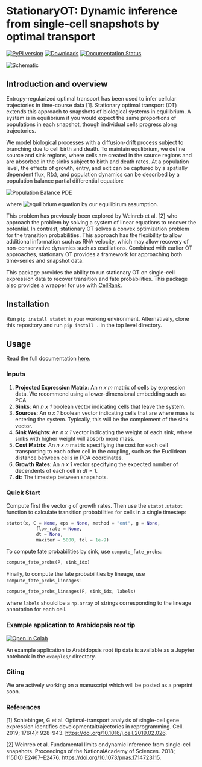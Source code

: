 # StationaryOT: Dynamic inference from single-cell snapshots by optimal transport


[![PyPI version](https://badge.fury.io/py/statot.svg)](https://badge.fury.io/py/statot) [![Downloads](https://pepy.tech/badge/statot)](https://pepy.tech/project/statot) [![Documentation Status](https://readthedocs.org/projects/statot/badge/?version=latest)](https://statot.readthedocs.io/en/latest/?badge=latest) 

![Schematic](https://github.com/zsteve/statOT/blob/main/aux_files/statot_illustration.png)

## Introduction and overview
Entropy-regularized optimal transport has been used to infer cellular trajectories in time-course data [1]. Stationary optimal transport (OT) extends this approach to snapshots of biological systems in equilibrium. A system is in equilibrium if you would expect the same proportions of populations in each snapshot, though individual cells progress along trajectories. 

We model biological processes with a diffusion-drift process subject to branching due to cell birth and death. To maintain equlibrium, we define source and sink regions, where cells are created in the source regions and are absorbed in the sinks subject to birth and death rates. At a population level, the effects of growth, entry, and exit can be captured by a spatially dependent flux, R(x), and population dynamics can be described by a population balance partial differential equation:

![Population Balance PDE](https://github.com/zsteve/statOT/blob/main/aux_files/pop-balance-pde.png)

where ![equilibrium equation](https://github.com/zsteve/statOT/blob/main/aux_files/equilibrium-eqn.png) by our equilibirum assumption.

This problem has previously been explored by Weinreb et al. [2] who approach the problem by solving a system of linear equations to recover the potential. In contrast, stationary OT solves a convex optimization problem for the transition probabilities. This approach has the flexibility to allow additional information such as RNA velocity, which may allow recovery of non-conservative dynamics such as oscillations. Combined with earlier OT approaches, stationary OT provides a framework for approaching both time-series and snapshot data.

This package provides the ability to run stationary OT on single-cell expression data to recover transition and fate probabilities. This package also provides a wrapper for use with [CellRank](https://cellrank.readthedocs.io/en/latest/).

## Installation

Run `pip install statot` in your working environment. Alternatively, clone this repository and run `pip install .` in the top level directory. 

## Usage

Read the full documentation [here](https://statot.readthedocs.io/en/latest/).

### Inputs
1. **Projected Expression Matrix**: An *n x m* matrix of cells by expression data. We recommend using a lower-dimensional embedding such as PCA.
2. **Sinks**: An *n x 1* boolean vector indicating cells that leave the system.
3. **Sources**: An *n x 1* boolean vector indicating cells that are where mass is entering the system. Typically, this will be the complement of the sink vector.
4. **Sink Weights**: An *n x 1* vector indicating the weight of each sink, where sinks with higher weight will absorb more mass.
5. **Cost Matrix**: An *n x n* matrix specifiying the cost for each cell transporting to each other cell in the coupling, such as the Euclidean distance between cells in PCA coordinates.
6. **Growth Rates**: An *n x 1* vector specifying the expected number of decendents of each cell in *dt = 1*.
7. **dt**: The timestep between snapshots.

### Quick Start

Compute first the vector `g` of growth rates. 
Then use the `statot.statot` function to calculate transition probabilities for cells in a single timestep:

```python
statot(x, C = None, eps = None, method = "ent", g = None,
           flow_rate = None,
           dt = None, 
           maxiter = 5000, tol = 1e-9)
```

To compute fate probabilities by sink, use `compute_fate_probs`:
```python
compute_fate_probs(P, sink_idx)
```

Finally, to compute the fate probabilities by lineage, use 
`compute_fate_probs_lineages`:
```python
compute_fate_probs_lineages(P, sink_idx, labels)
```
where `labels` should be a `np.array` of strings corresponding to the lineage annotation for each cell.

### Example application to Arabidopsis root tip

[![Open In Colab](https://colab.research.google.com/assets/colab-badge.svg)](https://colab.research.google.com/github/zsteve/statOT/blob/main/examples/arabidopsis-analysis.ipynb)

An example application to Arabidopsis root tip data is available as a Jupyter notebook in the `examples/` directory. 

### Citing
We are actively working on a manuscript which will be posted as a preprint soon.

### References
[1] Schiebinger, G et al. Optimal-transport analysis of single-cell gene expression identifies developmentaltrajectories in reprogramming. Cell. 2019; 176(4): 928–943. https://doi.org/10.1016/j.cell.2019.02.026.

[2] Weinreb et al. Fundamental limits ondynamic inference from single-cell snapshots. Proceedings of the NationalAcademy of Sciences. 2018; 115(10):E2467–E2476. https://doi.org/10.1073/pnas.1714723115.
